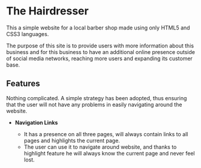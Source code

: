 # The Hairdresser
This a simple website for a local barber shop made using only HTML5 and CSS3 languages.

The purpose of this site is to provide users with more information about this business and for this business to have an additional online presence outside of social media networks, reaching more users and expanding its customer base.

## Features

Nothing complicated. A simple strategy has been adopted, thus ensuring that the user will not have any problems in easily navigating around the website.

- __Navigation Links__

    - It has a presence on all three pages, will always contain links to all pages and highlights the current page.
    - The user can use it to navigate around website, and thanks to highlight feature he will always know the current page and never feel lost.